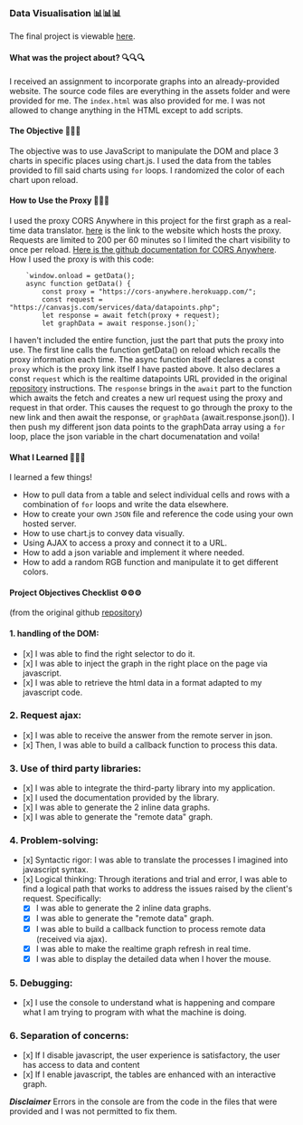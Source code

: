 ### Data Visualisation 📊📊📊

The final project is viewable [here](https://lisonallie.github.io/js-datavisualisation-challenge/).

#### What was the project about? 🔍🔍🔍
I received an assignment to incorporate graphs into an already-provided website. The source code files are everything in the assets folder and were provided for me. The `index.html` was also provided for me. I was not allowed to change anything in the HTML except to add scripts.

#### The Objective 👷👷👷
The objective was to use JavaScript to manipulate the DOM and place 3 charts in specific places using chart.js. I used the data from the tables provided to fill said charts using `for` loops. I randomized the color of each chart upon reload.

#### How to Use the Proxy 🔑🔑🔑
I used the proxy CORS Anywhere in this project for the first graph as a real-time data translator. [here](https://cors-anywhere.herokuapp.com/) is the link to the website which hosts the proxy. Requests are limited to 200 per 60 minutes so I limited the chart visibility to once per reload. [Here is the github  documentation for CORS Anywhere](https://github.com/Rob--W/cors-anywhere). How I used the proxy is with this code: 

        `window.onload = getData();
        async function getData() {
            const proxy = "https://cors-anywhere.herokuapp.com/";
            const request = "https://canvasjs.com/services/data/datapoints.php";
            let response = await fetch(proxy + request);
            let graphData = await response.json();`
    
I haven't included the entire function, just the part that puts the proxy into use. The first line calls the function getData() on reload which recalls the proxy information each time. The async function itself declares a const `proxy` which is the proxy link itself I have pasted above. It also declares a const `request` which is the realtime datapoints URL provided in the original [repository](https://github.com/becodeorg/ANT-Giertz-1-11/tree/master/2.The-Hills/Data-Viz) instructions. The `response` brings in the `await` part to the function which awaits the fetch and creates a new url request using the proxy and request in that order. This causes the request to go through the proxy to the new link and then await the response, or `graphData` (await.response.json()).
I then push my different json data points to the graphData array using a `for` loop, place the json variable in the chart documenatation and voila!

#### What I Learned 📝📝📝
I learned a few things!
- How to pull data from a table and select individual cells and rows with a combination of `for` loops and write the data elsewhere.
- How to create your own `JSON` file and reference the code using your own hosted server.
- How to use chart.js to convey data visually.
- Using AJAX to access a proxy and connect it to a URL.
- How to add a json variable and implement it where needed.
- How to add a random RGB function and manipulate it to get different colors.

#### Project Objectives Checklist ⚙️⚙️⚙️
(from the original github [repository](https://github.com/becodeorg/ANT-Giertz-1-11/tree/master/2.The-Hills/Data-Viz))

#### 1. handling of the DOM:

-    [x] I was able to find the right selector to do it.
-    [x] I was able to inject the graph in the right place on the page via javascript.
-    [x] I was able to retrieve the html data in a format adapted to my javascript code.

### 2. Request ajax:

-    [x] I was able to receive the answer from the remote server in json.
-    [x] Then, I was able to build a callback function to process this data.

### 3. Use of **third party libraries**:

-    [x] I was able to integrate the third-party library into my application.
-    [x] I used the documentation provided by the library.
-    [x] I was able to generate the 2 inline data graphs.
-    [x] I was able to generate the "remote data" graph.

### 4. Problem-solving:

-    [x] Syntactic rigor: I was able to translate the processes I imagined into javascript syntax.
-    [x] Logical thinking: Through iterations and trial and error, I was able to find a logical path that works to address the issues raised by the client's request. Specifically:
     -  [x] I was able to generate the 2 inline data graphs. 
     -  [x] I was able to generate the "remote data" graph.
     -  [x] I was able to build a callback function to process remote data (received via ajax). 
     -  [x] I was able to make the realtime graph refresh in real time. 
     -  [x] I was able to display the detailed data when I hover the mouse.

### 5. Debugging:

-    [x] I use the console to understand what is happening and compare what I am trying to program with what the machine is doing.

### 6. Separation of concerns:

-    [x] If I disable javascript, the user experience is satisfactory, the user has access to data and content
-    [x] If I enable javascript, the tables are enhanced with an interactive graph.

***Disclaimer***
Errors in the console are from the code in the files that were provided and I was not permitted to fix them.
